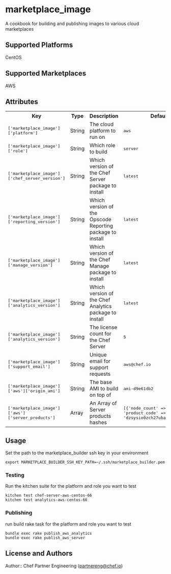 # marketplace_image

A cookbook for building and publishing images to various cloud marketplaces

## Supported Platforms

CentOS

## Supported Marketplaces

AWS

## Attributes

<table>
  <tr>
    <th>Key</th>
    <th>Type</th>
    <th>Description</th>
    <th>Default</th>
  </tr>
  <tr>
    <td><tt>['marketplace_image']['platform']</tt></td>
    <td>String</td>
    <td>The cloud platform to run on</td>
    <td><tt>aws</tt></td>
  </tr>
  <tr>
    <td><tt>['marketplace_image']['role']</tt></td>
    <td>String</td>
    <td>Which role to build</td>
    <td><tt>server</tt></td>
  </tr>
  <tr>
    <td><tt>['marketplace_image']['chef_server_version']</tt></td>
    <td>String</td>
    <td>Which version of the Chef Server package to install</td>
    <td><tt>latest</tt></td>
  </tr>
  <tr>
    <td><tt>['marketplace_image']['reporting_version']</tt></td>
    <td>String</td>
    <td>Which version of the Opscode Reporting package to install</td>
    <td><tt>latest</tt></td>
  </tr>
  <tr>
    <td><tt>['marketplace_image']['manage_version']</tt></td>
    <td>String</td>
    <td>Which version of the Chef Manage package to install</td>
    <td><tt>latest</tt></td>
  </tr>
  <tr>
    <td><tt>['marketplace_image']['analytics_version']</tt></td>
    <td>String</td>
    <td>Which version of the Chef Analytics package to install</td>
    <td><tt>latest</tt></td>
  </tr>
  <tr>
    <td><tt>['marketplace_image']['analytics_version']</tt></td>
    <td>String</td>
    <td>The license count for the Chef Server</td>
    <td><tt>5</tt></td>
  </tr>
  <tr>
    <td><tt>['marketplace_image']['support_email']</tt></td>
    <td>String</td>
    <td>Unique email for support requests</td>
    <td><tt>aws@chef.io</tt></td>
  </tr>
  <tr>
    <td><tt>['marketplace_image']['aws']['origin_ami']</tt></td>
    <td>String</td>
    <td>The base AMI to build on top of</td>
    <td><tt>ami-d9e61db2</tt></td>
  </tr>
  <tr>
    <td><tt>['marketplace_image']['aws']['server_products']</tt></td>
    <td>Array<Hash></td>
    <td>An Array of Server products hashes</td>
    <td><tt>[{'node_count' => 5, 'product_code' => 'dzsysio0zch27uban3y1c6wh7'}]</tt></td>
  </tr>
</table>

## Usage

Set the path to the marketplace_builder ssh key in your environment

```shell
export MARKETPLACE_BUILDER_SSH_KEY_PATH=~/.ssh/marketplace_builder.pem
```

### Testing

Run the kitchen suite for the platform and role you want to test

```shell
kitchen test chef-server-aws-centos-66
kitchen test analytics-aws-centos-66
```

### Publishing

run build rake task for the platform and role you want to test

```shell
bundle exec rake publish_aws_analytics
bundle exec rake publish_aws_server
```

## License and Authors

Author:: Chef Partner Engineering (<partnereng@chef.io>)
